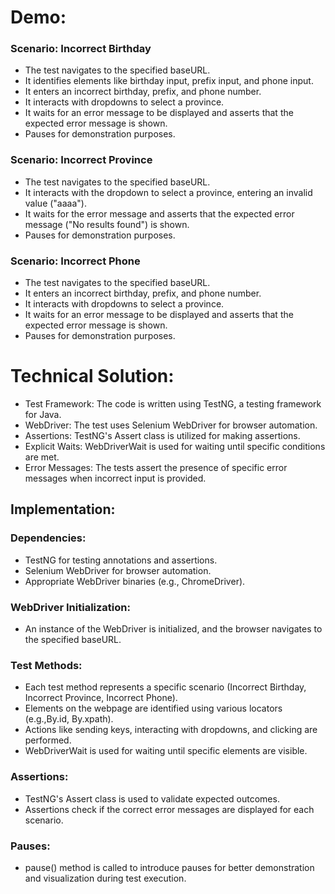 # Demo:

### Scenario: Incorrect Birthday

* The test navigates to the specified baseURL.
* It identifies elements like birthday input, prefix input, and phone input.
* It enters an incorrect birthday, prefix, and phone number.
* It interacts with dropdowns to select a province.
* It waits for an error message to be displayed and asserts that the expected error message is shown.
* Pauses for demonstration purposes.

### Scenario: Incorrect Province

* The test navigates to the specified baseURL.
* It interacts with the dropdown to select a province, entering an invalid value ("aaaa").
* It waits for the error message and asserts that the expected error message ("No results found") is shown.
* Pauses for demonstration purposes.

### Scenario: Incorrect Phone

* The test navigates to the specified baseURL.
* It enters an incorrect birthday, prefix, and phone number.
* It interacts with dropdowns to select a province.
* It waits for an error message to be displayed and asserts that the expected error message is shown.
* Pauses for demonstration purposes.

# Technical Solution:

* Test Framework: The code is written using TestNG, a testing framework for Java.
* WebDriver: The test uses Selenium WebDriver for browser automation.
* Assertions: TestNG's Assert class is utilized for making assertions.
* Explicit Waits: WebDriverWait is used for waiting until specific conditions are met.
* Error Messages: The tests assert the presence of specific error messages when incorrect input is provided.

## Implementation:

### Dependencies:

* TestNG for testing annotations and assertions.
* Selenium WebDriver for browser automation.
* Appropriate WebDriver binaries (e.g., ChromeDriver).

### WebDriver Initialization:

* An instance of the WebDriver is initialized, and the browser navigates to the specified baseURL.

### Test Methods:

* Each test method represents a specific scenario (Incorrect Birthday, Incorrect Province, Incorrect Phone).
* Elements on the webpage are identified using various locators (e.g.,By.id, By.xpath).
* Actions like sending keys, interacting with dropdowns, and clicking are performed.
* WebDriverWait is used for waiting until specific elements are visible.

### Assertions:
* TestNG's Assert class is used to validate expected outcomes.
* Assertions check if the correct error messages are displayed for each scenario.

### Pauses:
* pause() method is called to introduce pauses for better demonstration and visualization during test execution.